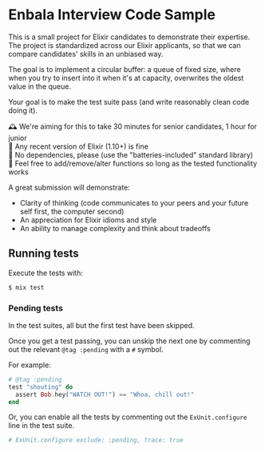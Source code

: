 # Enbala Interview Code Sample

This is a small project for Elixir candidates to demonstrate their expertise.
The project is standardized across our Elixir applicants, so that we can
compare candidates' skills in an unbiased way.

The goal is to implement a circular buffer: a queue of fixed size, where
when you try to insert into it when it's at capacity, overwrites the oldest
value in the queue.

Your goal is to make the test suite pass (and write reasonably clean code doing it).

🕰 We're aiming for this to take 30 minutes for senior candidates, 1 hour for junior<br>
🐍 Any recent version of Elixir (1.10+) is fine<br>
🔋 No dependencies, please (use the "batteries-included" standard library)<br>
🌅 Feel free to add/remove/alter functions so long as the tested functionality works

A great submission will demonstrate:

- Clarity of thinking (code communicates to your peers and your future self
  first, the computer second)
- An appreciation for Elixir idioms and style
- An ability to manage complexity and think about tradeoffs

## Running tests

Execute the tests with:

```bash
$ mix test
```

### Pending tests

In the test suites, all but the first test have been skipped.

Once you get a test passing, you can unskip the next one by
commenting out the relevant `@tag :pending` with a `#` symbol.

For example:

```elixir
# @tag :pending
test "shouting" do
  assert Bob.hey("WATCH OUT!") == "Whoa, chill out!"
end
```

Or, you can enable all the tests by commenting out the
`ExUnit.configure` line in the test suite.

```elixir
# ExUnit.configure exclude: :pending, trace: true
```
